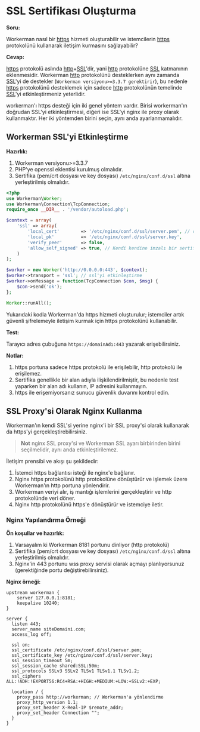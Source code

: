 # SSL Sertifikası Oluşturma

**Soru:**

Workerman nasıl bir [https](https://baike.baidu.com/item/https) hizmeti oluşturabilir ve istemcilerin [https](https://baike.baidu.com/item/https) protokolünü kullanarak iletişim kurmasını sağlayabilir?

**Cevap:**

[https](https://baike.baidu.com/item/https) protokolü aslında [http](https://baike.baidu.com/item/http)+[SSL](https://baike.baidu.com/item/ssl)'dir, yani [http](https://baike.baidu.com/item/http) protokolüne [SSL](https://baike.baidu.com/item/ssl) katmanının eklenmesidir. Workerman [http](https://baike.baidu.com/item/http) protokolünü desteklerken aynı zamanda [SSL](https://baike.baidu.com/item/ssl)'yi de destekler (`Workerman versiyonu>=3.3.7 gerektirir`), bu nedenle [https](https://baike.baidu.com/item/https) protokolünü desteklemek için sadece [http](https://baike.baidu.com/item/http) protokolünün temelinde [SSL](https://baike.baidu.com/item/ssl)'yi etkinleştirmeniz yeterlidir.

workerman'ı https desteği için iki genel yöntem vardır. Birisi workerman'ın doğrudan SSL'yi etkinleştirmesi, diğeri ise SSL'yi nginx ile proxy olarak kullanmaktır. Her iki yöntemden birini seçin, aynı anda ayarlanmamalıdır.

## Workerman SSL'yi Etkinleştirme

**Hazırlık:**

1. Workerman versiyonu>=3.3.7
2. PHP'ye openssl eklentisi kurulmuş olmalıdır.
3. Sertifika (pem/crt dosyası ve key dosyası) `/etc/nginx/conf.d/ssl` altına yerleştirilmiş olmalıdır.

```php
<?php
use Workerman\Worker;
use Workerman\Connection\TcpConnection;
require_once __DIR__ . '/vendor/autoload.php';

$context = array(
    'ssl' => array(
        'local_cert'        => '/etc/nginx/conf.d/ssl/server.pem', // crt dosyası da olabilir
        'local_pk'          => '/etc/nginx/conf.d/ssl/server.key',
        'verify_peer'       => false,
        'allow_self_signed' => true, // Kendi kendine imzalı bir sertifika ise bu seçeneği etkinleştirmeniz gerekebilir
    )
);

$worker = new Worker('http://0.0.0.0:443', $context);
$worker->transport = 'ssl'; // ssl'yi etkinleştirme
$worker->onMessage = function(TcpConnection $con, $msg) {
    $con->send('ok');
};

Worker::runAll();
```

Yukarıdaki kodla Workerman'da https hizmeti oluşturulur; istemciler artık güvenli şifrelemeyle iletişim kurmak için https protokolünü kullanabilir.

**Test:**

Tarayıcı adres çubuğuna `https://domainAdı:443` yazarak erişebilirsiniz.

**Notlar:**

1. https portuna sadece https protokolü ile erişilebilir, http protokolü ile erişilemez.
2. Sertifika genellikle bir alan adıyla ilişkilendirilmiştir, bu nedenle test yaparken bir alan adı kullanın, IP adresini kullanmayın.
3. https ile erişemiyorsanız sunucu güvenlik duvarını kontrol edin.

## SSL Proxy'si Olarak Nginx Kullanma

Workerman'ın kendi SSL'si yerine nginx'i bir SSL proxy'si olarak kullanarak da https'yi gerçekleştirebilirsiniz.

> **Not**
> nginx SSL proxy'si ve Workerman SSL ayarı birbirinden birini seçilmelidir, aynı anda etkinleştirilemez.

İletişim prensibi ve akışı şu şekildedir:

1. İstemci https bağlantısı isteği ile nginx'e bağlanır.
2. Nginx https protokolünü http protokolüne dönüştürür ve işlemek üzere Workerman'ın http portuna yönlendirir.
3. Workerman veriyi alır, iş mantığı işlemlerini gerçekleştirir ve http protokolünde veri döner.
4. Nginx http protokolünü https'e dönüştürür ve istemciye iletir.

### Nginx Yapılandırma Örneği
**Ön koşullar ve hazırlık:**

1. Varsayalım ki Workerman 8181 portunu dinliyor (http protokolü)
2. Sertifika (pem/crt dosyası ve key dosyası) `/etc/nginx/conf.d/ssl` altına yerleştirilmiş olmalıdır.
3. Nginx'in 443 portunu wss proxy servisi olarak açmayı planlıyorsunuz (gerektiğinde portu değiştirebilirsiniz).

**Nginx örneği:**

```nginx
upstream workerman {
    server 127.0.0.1:8181;
    keepalive 10240;
}

server {
  listen 443;
  server_name siteDomaini.com;
  access_log off;
  
  ssl on;
  ssl_certificate /etc/nginx/conf.d/ssl/server.pem;
  ssl_certificate_key /etc/nginx/conf.d/ssl/server.key;
  ssl_session_timeout 5m;
  ssl_session_cache shared:SSL:50m;
  ssl_protocols SSLv3 SSLv2 TLSv1 TLSv1.1 TLSv1.2;
  ssl_ciphers ALL:!ADH:!EXPORT56:RC4+RSA:+HIGH:+MEDIUM:+LOW:+SSLv2:+EXP;

  location / {
    proxy_pass http://workerman; // Workerman'a yönlendirme
    proxy_http_version 1.1;
    proxy_set_header X-Real-IP $remote_addr;
    proxy_set_header Connection "";
  }
}
```
